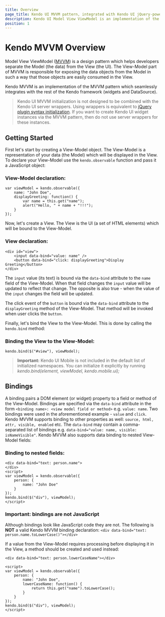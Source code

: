 ```yaml
---
title: Overview
page_title: Kendo UI MVVM pattern, integrated with Kendo UI jQuery-powered framework
description: Kendo UI Model View ViewModel is an implementation of the MVVM pattern, integrated with Kendo UI framework.
position: 1
---
```


# Kendo MVVM Overview

Model View ViewModel ([MVVM](http://en.wikipedia.org/wiki/Model_View_ViewModel)) is a design pattern which helps developers separate the Model (the data) from the View (the UI).
The View-Model part of MVVM is responsible for exposing the data objects from the Model in such a way that those objects are easily consumed in the View.

Kendo MVVM is an implementation of the MVVM pattern which seamlessly integrates with the rest of the Kendo framework (widgets and DataSource).

> Kendo UI MVVM initialization is not designed to be combined with the Kendo UI server wrappers.
Using wrappers is equivalent to [jQuery plugin syntax initialization](/basics/jquery-initialization).
If you want to create Kendo UI widget instances via the MVVM pattern, then do not use server wrappers for these instances.

## Getting Started

First let's start by creating a View-Model object. The View-Model is a representation of your data (the Model) which will be displayed in the View.
To declare your View-Model use the `kendo.observable` function and pass it a JavaScript object:

### View-Model declaration:

    var viewModel = kendo.observable({
        name: "John Doe",
        displayGreeting: function() {
            var name = this.get("name");
            alert("Hello, " + name + "!!!");
        }
    });


Now, let's create a View. The View is the UI (a set of HTML elements) which will be bound to the View-Model.


### View declaration:

    <div id="view">
        <input data-bind="value: name" />
        <button data-bind="click: displayGreeting">Display Greeting</button>
    </div>

The `input` value (its text) is bound via the `data-bind` attribute to the `name` field of the View-Model. When that field changes the `input` value will be updated to reflect that change.
The opposite is also true - when the value of the `input` changes the field will be updated.

The click event of the `button` is bound via the `data-bind` attribute to the `displayGreeting` method of the View-Model. That method will be invoked when user clicks the `button`.

Finally, let's bind the View to the View-Model. This is done by calling the `kendo.bind` method:


### Binding the View to the View-Model:

    kendo.bind($("#view"), viewModel);

> **Important:** Kendo UI Mobile is not included in the default list of initialized namespaces. You can initialize it explicitly by
  running _kendo.bind(element, viewModel, kendo.mobile.ui);_

## Bindings

A binding pairs a DOM element (or widget) property to a field or method of the View-Model. Bindings are specified via the `data-bind` attribute in the form `<binding name>: <view model field or method>` e.g. `value: name`. Two bindings were used in the aforementioned example - `value` and `click`.
Kendo MVVM supports binding to other properties as well: `source, html, attr, visible, enabled` etc. The `data-bind` may contain a comma-separated list of bindings e.g. `data-bind="value: name, visible: isNameVisible"`. Kendo MVVM also supports data binding to nested View-Model fields:

### Binding to nested fields:

    <div data-bind="text: person.name">
    </div>
    <script>
    var viewModel = kendo.observable({
        person: {
            name: "John Doe"
        }
    });
    kendo.bind($("div"), viewModel);
    </script>

### Important: bindings are not JavaScript

Although bindings look like JavaScript code they are not. The following is **NOT** a valid Kendo MVVM binding declaration:
`<div data-bind="text: person.name.toLowerCase()"></div>`

If a value from the View-Model requires processing before displaying it in the View, a method should be created and used instead:


    <div data-bind="text: person.lowerCaseName"></div>

    <script>
    var viewModel = kendo.observable({
        person: {
            name: "John Doe",
            lowerCaseName: function() {
                return this.get("name").toLowerCase();
            }
        }
    });
    kendo.bind($("div"), viewModel);
    </script>
